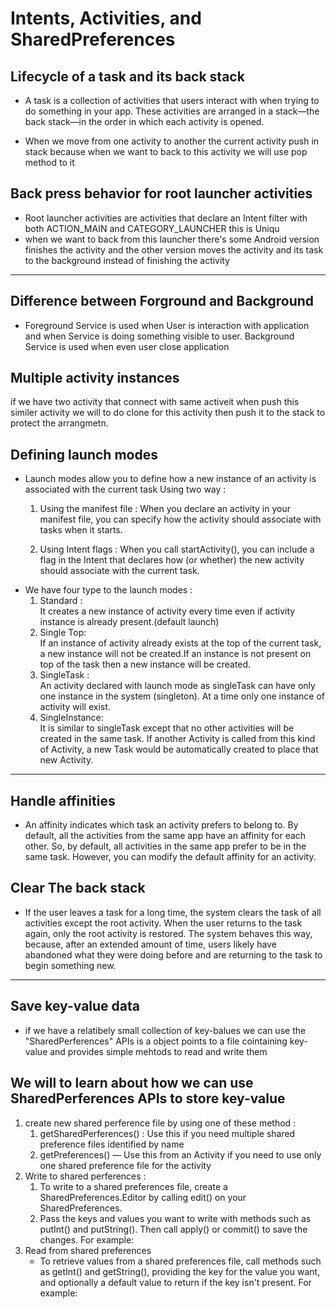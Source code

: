 # Intents, Activities, and SharedPreferences

## Lifecycle of a task and its back stack

* A task is a collection of activities that users interact with when trying to do something in your app. These activities are arranged in a stack—the back stack—in the order in which each activity is opened.

* When we move from one activity to another the current activity push in stack because when we want to back to this activity we will use pop method to it

## Back press behavior for root launcher activities

* Root launcher activities are activities that declare an Intent filter with both ACTION_MAIN and CATEGORY_LAUNCHER this is Uniqu 
* when we want to back from this launcher there's some Android version finishes the activity and the other version moves the activity and its task to the background instead of finishing the activity

___

## Difference between Forground and Background

* Foreground Service is used when User is interaction with application and when Service is doing something visible to user. Background Service is used when even user close application

## Multiple activity instances 
 
if we have two activity that connect with same activeit when push this similer activity we will to do clone for this activity then push it to the stack to protect the arrangmetn.

## Defining launch modes

* Launch modes allow you to define how a new instance of an activity is associated with the current task Using two way : 
    1. Using the manifest file : When you declare an activity in your manifest file, you can specify how the activity should associate with tasks when it starts.

    2. Using Intent flags : When you call startActivity(), you can include a flag in the Intent that declares how (or whether) the new activity should associate with the current task.
* We have four type to the launch modes : 
    1. Standard :  
        It creates a new instance of activity every time even if activity instance is already present.(default launch)
    2. Single Top:  
        If an instance of activity already exists at the top of the current task, a new instance will not be created.If an instance is not present on top of the task then a new instance will be created.
    3. SingleTask :  
        An activity declared with launch mode as singleTask can have only one instance in the system (singleton). At a time only one instance of activity will exist.
    4. SingleInstance:  
        It is similar to singleTask except that no other activities will be created in the same task. If another Activity is called from this kind of Activity, a new Task would be automatically created to place that new Activity.

___

## Handle affinities

* An affinity indicates which task an activity prefers to belong to. By default, all the activities from the same app have an affinity for each other. So, by default, all activities in the same app prefer to be in the same task. However, you can modify the default affinity for an activity. 

## Clear The back stack

* If the user leaves a task for a long time, the system clears the task of all activities except the root activity. When the user returns to the task again, only the root activity is restored. The system behaves this way, because, after an extended amount of time, users likely have abandoned what they were doing before and are returning to the task to begin something new.

___ 

## Save key-value data

* if we have a relatibely small collection of key-balues we can use the "SharedPerferences" APIs is a object points to a file cointaining key-value and provides simple mehtods to read and write them

## We will to learn about how we can use SharedPerferences APIs to store key-value

1. create new shared perference file by using one of these method : 
    1. getSharedPerferences() : Use this if you need multiple shared preference files identified by name
    2. getPreferences() — Use this from an Activity if you need to use only one shared preference file for the activity
2. Write to shared perferences :   
    1. To write to a shared preferences file, create a SharedPreferences.Editor by calling edit() on your SharedPreferences.
    2. Pass the keys and values you want to write with methods such as putInt() and putString(). Then call apply() or commit() to save the changes. For example:
3. Read from shared preferences 
    * To retrieve values from a shared preferences file, call methods such as getInt() and getString(), providing the key for the value you want, and optionally a default value to return if the key isn't present. For example:
    